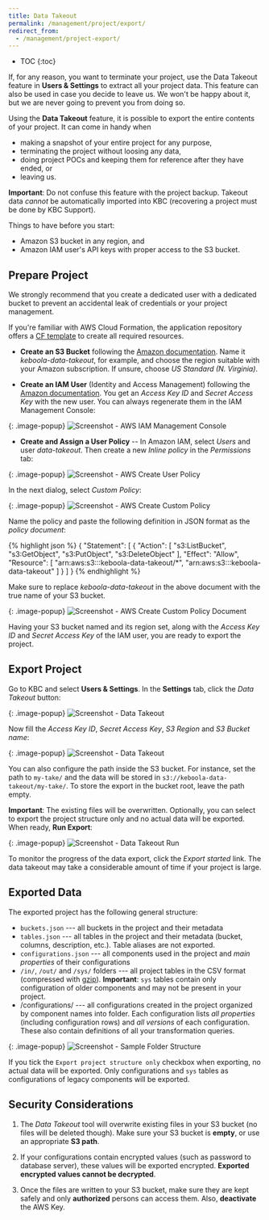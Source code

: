 ```yaml
---
title: Data Takeout
permalink: /management/project/export/
redirect_from:
  - /management/project-export/
---
```


* TOC
{:toc}

If, for any reason, you want to terminate your project, use the
Data Takeout feature in **Users & Settings** to extract all
your project data. This feature can also be used in case you decide to leave us.
We won't be happy about it, but we are never going to prevent you from doing so.

Using the **Data Takeout** feature, it is possible to export the entire contents of your project.
It can come in handy when

- making a snapshot of your entire project for any purpose,
- terminating the project without loosing any data,
- doing project POCs and keeping them for reference after they have ended, or
- leaving us.

**Important**: Do not confuse this feature with the project backup.
Takeout data *cannot* be automatically imported into KBC (recovering a project must be done by KBC Support).

Things to have before you start:

- Amazon S3 bucket in any region, and
- Amazon IAM user's API keys with proper access to the S3 bucket.

## Prepare Project
We strongly recommend that you create a dedicated user with a dedicated bucket to
prevent an accidental leak of credentials or your project management.

If you're familiar with AWS Cloud Formation, the application repository offers
a [CF template](https://github.com/keboola/kbc-project-backup/blob/master/aws-cf-template.json)
to create all required resources.

- **Create an S3 Bucket** following the [Amazon documentation](http://docs.aws.amazon.com/AmazonS3/latest/gsg/CreatingABucket.html).
Name it *keboola-data-takeout*, for example, and choose the region suitable with your Amazon subscription.
If unsure, choose *US Standard (N. Virginia)*.

- **Create an IAM User** (Identity and Access Management) following the [Amazon documentation](http://docs.aws.amazon.com/IAM/latest/UserGuide/id_users_create.html#id_users_create_console).
You get an *Access Key ID* and *Secret Access Key* with the new user. You can always regenerate them in the IAM Management Console:

{: .image-popup}
![Screenshot - AWS IAM Management Console](/management/project/export/aws-user-credentials.png)


- **Create and Assign a User Policy** -- In Amazon IAM, select *Users* and user *data-takeout*.
Then create a new *Inline policy* in the *Permissions* tab:

{: .image-popup}
![Screenshot - AWS Create User Policy](/management/project/export/aws-create-policy-intro.png)

In the next dialog, select *Custom Policy*:

{: .image-popup}
![Screenshot - AWS Create Custom Policy](/management/project/export/aws-create-custom-policy.png)

Name the policy and paste the following definition in JSON format as the *policy document*:

{% highlight json %}
{
    "Statement": [
        {
            "Action": [
                "s3:ListBucket",
                "s3:GetObject",
                "s3:PutObject",
                "s3:DeleteObject"
            ],
            "Effect": "Allow",
            "Resource": [
                "arn:aws:s3:::keboola-data-takeout/*",
                "arn:aws:s3:::keboola-data-takeout"
            ]
        }
    ]
}
{% endhighlight %}

Make sure to replace *keboola-data-takeout* in the above document with the true name of your S3 bucket.

{: .image-popup}
![Screenshot - AWS Create Custom Policy Document](/management/project/export/aws-create-custom-policy-document.png)

Having your S3 bucket named and its region set, along with the *Access Key ID* and *Secret Access Key* of the IAM user, you are ready to export the project.

## Export Project
Go to KBC and select **Users & Settings**. In the **Settings** tab, click the *Data Takeout* button:

{: .image-popup}
![Screenshot - Data Takeout](/management/project/export/data-takeout-project-settings.png)

Now fill the *Access Key ID*, *Secret Access Key*, *S3 Region* and *S3 Bucket name*:

{: .image-popup}
![Screenshot - Data Takeout](/management/project/export/data-takeout-settings.png)

You can also configure the path inside the S3 bucket. For instance, set the path to `my-take/` and the data will be stored in `s3://keboola-data-takeout/my-take/`.
To store the export in the bucket root, leave the path empty.

**Important**: The existing files will be overwritten.
Optionally, you can select to export the project structure only and no actual data will be exported.
When ready, **Run Export**:

{: .image-popup}
![Screenshot - Data Takeout Run](/management/project/export/data-takeout-project-export.png)

To monitor the progress of the data export, click the *Export started* link.
The data takeout may take a considerable amount of time if your project is large.

## Exported Data
The exported project has the following general structure:

- `buckets.json` --- all buckets in the project and their metadata
- `tables.json` --- all tables in the project and their metadata (bucket, columns, description, etc.).
Table aliases are not exported.
- `configurations.json` --- all components used in the project and *main properties* of their configurations
- `/in/`, `/out/` and `/sys/` folders --- all project tables in the CSV format (compressed with
[gzip](http://www.gzip.org/)). **Important**: `sys` tables contain only configuration of older components and may not be present in your project.
- /configurations/ --- all configurations created in the project organized by component names into folder.
Each configuration lists *all properties* (including configuration rows) and *all versions* of each configuration.
These also contain definitions of all your transformation queries.

{: .image-popup}
![Screenshot - Sample Folder Structure](/management/project/export/folder-structure.png)

If you tick the `Export project structure only` checkbox when exporting, no actual data will be exported.
Only configurations and `sys` tables as configurations of legacy components will be exported.

## Security Considerations
1. The *Data Takeout* tool will overwrite existing files in your S3 bucket (no files will be deleted though).
Make sure your S3 bucket is **empty**, or use an appropriate **S3 path**.

2. If your configurations contain encrypted values (such as password to database server), these
values will be exported encrypted. **Exported encrypted values cannot be decrypted**.

3. Once the files are written to your S3 bucket, make sure they are kept safely and only **authorized** persons can access them. Also, **deactivate** the AWS Key.
